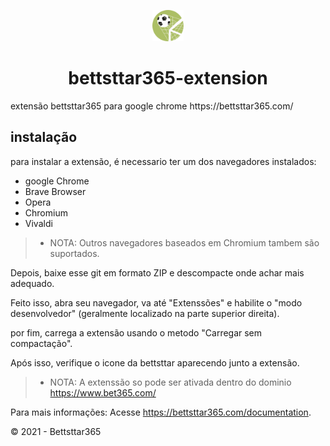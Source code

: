 <p align="center">
    <img src="https://github.com/victorratts13/bettsttar365-extension/blob/main/futebol-icon.png?raw=true" width="50px" />
    <h1 align="center">bettsttar365-extension</h1>
    
</p>
extensão bettsttar365 para google chrome https://bettsttar365.com/

## instalação

para instalar a extensão, é necessario ter um dos navegadores instalados:

- google Chrome
- Brave Browser
- Opera
- Chromium
- Vivaldi
  
>- NOTA: Outros navegadores baseados em Chromium tambem são suportados.

Depois, baixe esse git em formato ZIP e descompacte onde achar mais adequado.

Feito isso, abra seu navegador, va até "Extenssões" e habilite o "modo desenvolvedor" (geralmente localizado na parte superior direita).

por fim, carrega a extensão usando o metodo "Carregar sem compactação".

Após isso, verifique o icone da bettsttar aparecendo junto a extensão.

>- NOTA: A extenssão so pode ser ativada dentro do dominio https://www.bet365.com/

Para mais informações: Acesse https://bettsttar365.com/documentation.



&copy; 2021 - Bettsttar365 




